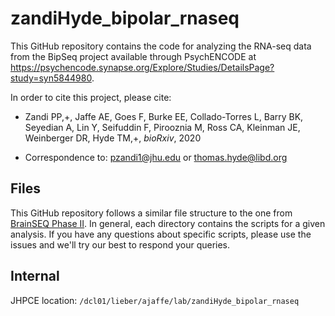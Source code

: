 # zandiHyde_bipolar_rnaseq

This GitHub repository contains the code for analyzing the RNA-seq data from the BipSeq project available through PsychENCODE at https://psychencode.synapse.org/Explore/Studies/DetailsPage?study=syn5844980. 

In order to cite this project, please cite:

* Zandi PP,+, Jaffe AE, Goes F, Burke EE, Collado-Torres L, Barry BK, Seyedian A, Lin Y, Seifuddin F, Pirooznia M, Ross CA, Kleinman JE, Weinberger DR, Hyde TM,+, _bioRxiv_, 2020

+ Correspondence to: pzandi1@jhu.edu or thomas.hyde@libd.org


## Files

This GitHub repository follows a similar file structure to the one from [BrainSEQ Phase II](https://github.com/LieberInstitute/brainseq_phase2). In general, each directory contains the scripts for a given analysis. If you have any questions about specific scripts, please use the issues and we'll try our best to respond your queries.

## Internal

JHPCE location: `/dcl01/lieber/ajaffe/lab/zandiHyde_bipolar_rnaseq`
